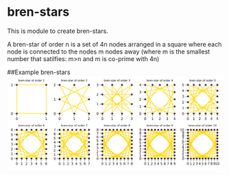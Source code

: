 # bren-stars
This is module to create bren-stars.

A bren-star of order n is a set of 4n nodes arranged in a square where each node is connected to the nodes m nodes away 
(where m is the smallest number that satilfies: m>n and  m is co-prime with 4n)

##Example bren-stars
![bren-stars](brenstars1-10.png?raw=true "brenstars 1 thru 10")
